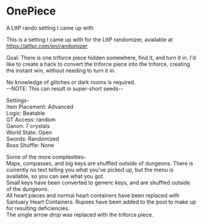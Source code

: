 # OnePiece
A LttP rando setting I came up with

This is a setting I came up with for the LttP randomizer, available at https://alttpr.com/en/randomizer

Goal: There is one triforce piece hidden somewhere, find it, and turn it in. I'd like to create a hack to convert the triforce piece into the triforce, creating the instant win, without needing to turn it in.

No knowledge of glitches or dark rooms is required.<br>
--NOTE: This can result in super-short seeds--

Settings- <br>
  Item Placement: Advanced<br>
  Logic: Beatable<br>
  GT Access: random<br>
  Ganon: 7 crystals<br>
  World State: Open<br>
  Swords: Randomized<br>
  Boss Shuffle: None<br>

Some of the more complexities-<br>
  Maps, compasses, and big keys are shuffled outside of dungeons. There is currently no text telling you what you've picked up, but the menu is available, so you can see what you got.<br>
  Small keys have been converted to generic keys, and are shuffled outside of the dungeons.<br>
  All heart pieces and normal heart containers have been replaced with Santuary Heart Containers. Rupees have been added to the pool to make up for resulting deficiencies.<br>
  The single arrow drop was replaced with the triforce piece.<br>
